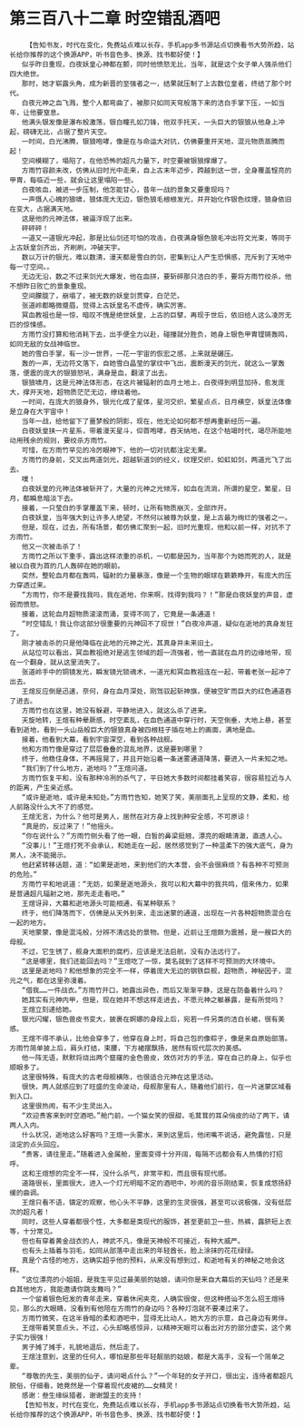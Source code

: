 # 第三百八十二章 时空错乱酒吧
        【告知书友，时代在变化，免费站点难以长存，手机app多书源站点切换看书大势所趋，站长给你推荐的这个换源APP，听书音色多、换源、找书都好使！】
       似乎昨日重现，白夜妖皇心神都在颤，同时他愤怒无比，当年，就是这个女子单人强杀他们四大绝世。
       那时，她才崭露头角，成为新晋的至强者之一，结果就压制了上古数位皇者，终结了那个时代。
       白夜元神之血飞溅，整个人都弯曲了，被那只如同天穹般落下来的洁白手掌下压，一如当年，让他要窒息。
       他满头银发像是瀑布般激荡，银白瞳孔如刀锋，他双手托天，一头巨大的银狼从他身上冲起，磅礴无比，占据了整片天空。
       一时间，白光沸腾，银狼咆哮，像是在与命运大对抗，仿佛要重开天地，混元物质蒸腾而起！
       空间模糊了，塌陷了，在他恐怖的超凡力量下，时空要被银狼撑爆了。
       方雨竹容颜未改，仿佛从旧时光中走来，自上古末年迈步，跨越到这一世，全身覆盖锃亮的甲胄，每临近一些，就会让这里塌陷一些。
       白夜咳血，被进一步压制，他怎能甘心，昔年一战的景象又要重现吗？
       一声慑人心魄的狼啸，狼体庞大无边，银色狼毛根根发光，并开始化作银色纹理，狼身依旧在变大，占据满天地。
       这是他的元神法体，被逼浮现了出来。
       砰砰砰！
       一道又一道银光冲起，那是比仙剑还可怕的攻击，白夜满身银色狼毛冲出符文光束，等同于上古妖皇剑齐出，齐刷刷，冲破天宇。
       数以万计的银光，难以数清，漫天都是雪白的剑，密集到让人产生恐惧感，充斥到了天地中每一寸空间。。
       无边无沿，数之不过来剑光大爆发，他在血拼，要斩碎那只洁白的手，要将方雨竹绞杀，他不想昨日败亡的景象重现。
       空间朦胧了，崩塌了，被无数的妖皇剑贯穿，白茫茫。
       张道岭都略微蹙眉，觉得上古妖皇名不虚传，确实厉害。
       冥血教祖也是一惊，暗叹不愧是绝世妖皇，上古的巨擘，再现于世后，依旧给人这么凌厉无匹的惊悚感。
       方雨竹没打算和他消耗下去，出手便全力以赴，碰撞就分胜负，她身上银色甲胄铿锵轰鸣，如同无敌的女战神临世。
       她的雪白手掌，有一沙一世界，一花一宇宙的恢宏之感，上来就是碾压。
       轰的一声，无边符文落下，自她雪白晶莹的掌纹中飞出，震断漫天的剑光，就这么一掌轰落，便震的庞大的银狼怒吼，满身是血，翻滚了出去。
       银狼啸月，这是元神法体形态，在这片被辐射的血月土地上，白夜得到明显加持，愈发庞大，撑开天地，超物质茫茫无边，缭绕着他。
       一时间，在庞大的狼身外，银光化成了星体，星河交织，繁星点点，日月横空，妖皇法体像是立身在大宇宙中！
       当年一战，给他留下了噩梦般的阴影，现在，他无论如何都不想再重新经历一遍。
       白夜妖皇挟一片星系，带着漫天星斗，仰首咆哮，吞天纳地，在这个枯竭时代，竭尽所能地动用残余的规则，要绞杀方雨竹。
       可惜，在方雨竹罕见的冷厉眼神下，他的一切对抗都注定无果。
       方雨竹的身前，交叉出两道剑光，超越斩道剑的经义，纹理交织，如虹如剑，两道光飞了出去。
       噗！
       白夜妖皇的元神法体被斩开了，大量的元神之光倾泻，如血在流淌，所谓的星空，繁星，日月，都瞬息暗淡下去。
       接着，一只莹白的手掌覆盖下来，顿时，让所有物质崩灭，全部炸开。
       白夜妖皇，当年强大到让许多人绝望，不然何以被尊为妖皇，是上古最为绚烂的强者之一。
       但是，现在，过去，所有场景，都仿佛汇聚到一起，旧时光重现，他和以前一样，对抗不了方雨竹。
       他又一次被击杀了！
       方雨竹之所以下重手，露出这样浓重的杀机，一切都是因为，当年那个为她而死的人，就是被以白夜为首的几人轰碎在她的眼前。
       突然，整轮血月都在轰鸣，辐射的力量暴涨，像是一个生物的眼球在簌簌睁开，有庞大的压力穿透过来。
       “方雨竹，你不是要找我吗，我在逝地，你来啊，找得到我吗？！”那是白夜妖皇的声音，虚弱而愤怒。
       接着，这轮血月超物质滚滚而涌，变得不同了，它竟是一条通道！
       “时空错乱！我让你这部分很重要的元神回不了现世！”白夜冷声道，疑似在逝地的真身发狂了。
       刚才被击杀的只是他降临在此地的元神之光，其真身并未来旧土。
       从站位可以看出，冥血教祖绝对是逃生领域的超一流强者，他一直就在血月的边缘地带，现在一个翻身，就从这里消失了。
       张道岭手中的铜镜发光，瞬发镜光锁魂术，一道光和冥血教祖连在一起，带着老张一起冲了出去。
       王煊反应倒是迅速，奈何，身在血月深处，刚驾驭起斩神旗，便被空旷而巨大的红色通道吞了进去。
       方雨竹也在这里，她没有躲避，平静地进入，就这么杀了进来。
       天旋地转，王煊有种晕厥感，时空紊乱，在血色通道中穿行时，天空倒垂，大地上悬，甚至看到逝地，看到一头山岳般巨大的银狼真身被四根柱子插在地上的画面，满地是血。
       接着，他看到大幕，看到宇宙深空，看到各种战舰。
       他和方雨竹像是穿过了层层叠叠的混乱地界，这是要到哪里？
       终于，他稳住身体，不再摇晃了，并且开始沿着一条迷雾通道降落，要进入一片未知之地。
       “我们到了什么地方，逝地吗？”王煊问道。
       方雨竹恢复平和，没有那种冷冽的杀气了，平日她大多数时间都挂着笑容，很容易拉近与人的距离，产生亲近感。
       “或许是逝地，或许是未知处。”方雨竹告知，她笑了笑，美丽面孔上呈现的文静，柔和，给人前路没什么大不了的感觉。
       王煊无言，为什么？他可是男人，居然在对方身上找到种安全感，不可原谅！
       “真是的，反过来了！”他摇头。
       “你在说什么？”方雨竹侧头看了他一眼，白皙的鼻梁挺翘，漂亮的眼睛清澈，直透人心。
       “没事儿！”王煊打死不会承认，和她走在一起，居然感觉到了一种温柔下的强大底气，身为男人，决不能揭示。
       他赶紧转移话题，道：“如果是逝地，来到他们的大本营，会不会很麻烦？有各种不可预测的危险。”
       方雨竹平和地说道：“无妨，如果是逝地源头，我可以和大幕中的我共鸣，借来伟力，如果是普通超凡辐射之地，那先走走看吧。”
       王煊讶异，大幕和逝地源头可能相通，有某种联系？
       终于，他们降落而下，仿佛是从天外到来，走出迷蒙的通道，出现在一片各种超物质混合在一起的地方。
       天地蒙蒙，像是混沌般，分辨不清远处的景物。但是，近前让王煊颇为震撼，是一艘巨大的母舰。
       不过，它生锈了，舰身大面积的腐朽，应该是无法启航，没有办法远行了。
       “这是哪里，我们还能回去吗？”王煊吃了一惊，莫名就到了这样不可预测的大环境中。
       这里是逝地吗？和他想象的完全不一样，停着庞大无边的钢铁巨舰，超物质，神秘因子，混元之气，都在这里弥漫着。
       “借我……一件战衣。”方雨竹开口，她露出异色，而后又渐渐平静，这是在防备着什么吗？
       她其实有元神内甲，但是，现在她并不想这样走进去，不愿元神之躯暴露，是有所觉吗？
       王煊立刻递给她。
       银光闪耀，银色兽皮书变大，披裹在婀娜的身段上后，宛若一件另类的洁白长裙，很有美感。
       王煊不得不承认，比他会穿多了，他穿在身上时，将自己包的像粽子，像是来自原始部落。方雨竹简单披上后，肩头打结，束腰，下方裙摆飘扬，居然有现代层次的美感。
       他一阵无语，默默将烧出两个窟窿的金色兽皮，效仿对方的手法，穿在自己的身上，似乎也顺眼多了。
       这里很特殊，有庞大的古老母舰横陈，也很适合元神在这里活动。
       很快，两人就感应到了旺盛的生命波动，母舰那里有人，随着他们前行，在一片迷蒙区域看到入口。
       这里很热闹，有不少生灵出入。
       “欢迎贵客来到时空酒吧。”舱门前，一个猫女笑的很甜，毛茸茸的耳朵俏皮的动了两下，请两人入内。
       什么状况，逝地这么好客吗？王煊一头雾水，来到这里后，他闭嘴不说话，避免露怯，只是淡定的点头回应。
       “贵客，请往里走。”随着进入金属舱，里面变得十分开阔，每隔不远都会有人热情的打招呼。
       这和王煊想的完全不一样，没什么杀气，非常平和，而且很有现代感。
       道路很长，里面很大，进入一个灯光明暗不定的酒吧中，吵闹的音乐刚结束，恢复成悠扬舒缓的曲调。
       王煊只看不语，镇定的观察，他心头不平静，这里的生灵很强，甚至可以说极强，没有低层次的超凡者！
       同时，这些人穿着都很个性，大多都是类现代的服饰，甚至更前卫一些，热裤，露脐短上衣等，十分常见。
       但也有穿着黄金战衣的人，神武不凡，像是天神般不可接近，有种大威严。
       也有头上插着与羽毛，如同从部落中走出来的年轻酋长，脸上涂抹的花花绿绿。
       真是个古怪的地方，这确实超乎他的预料，从来没有想到过，和逝地有关的神秘之地会这样。
       “这位漂亮的小姐姐，是我生平见过最美丽的姑娘，请问你是来自大幕后的天仙吗？还是来自其他地方，我能邀请你跳支舞吗？”
       一个留着银色短发的青年走来，穿着休闲夹克，人确实很俊，但这种搭讪不怎么招王煊待见，那么的大眼睛，没看到有他陪在方雨竹的身边吗？各种灯泡就不要凑过来了。
       方雨竹微笑，在这半昏暗的柔和酒吧中，显得无比动人，她大方的示意，自己身边有男伴。
       王煊带着笑意点头，不过，心头却略感惊异，以精神天眼可以看出对方的部分虚实，这个男子实力很强！
       男子摊了摊手，礼貌地退后，然后走了。
       王煊注意到，这里的任何人，哪怕是那些年轻靓丽的姑娘，都是大高手，没有一个简单之辈。
       “尊敬的先生，美丽的仙子，请问喝点什么？”一个年轻的女子开口，很出尘，连侍者都超凡脱俗，仔细看，她竟然是一个穿着现代皮裙的……女精灵！
       感谢：叁生缘纵猎者，谢谢盟主的支持！
       【告知书友，时代在变化，免费站点难以长存，手机app多书源站点切换看书大势所趋，站长给你推荐的这个换源APP，听书音色多、换源、找书都好使！】